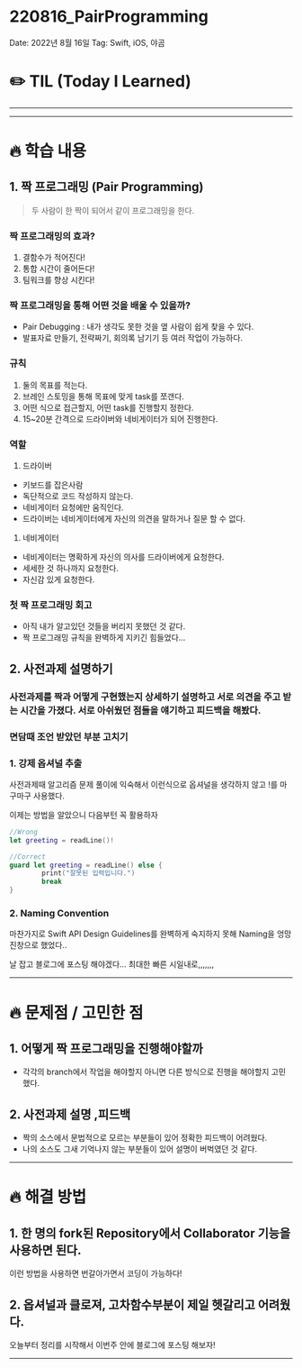 # 220816_PairProgramming

Date: 2022년 8월 16일
Tag: Swift, iOS, 야곰

# ✏️ TIL (Today I Learned)

---

---

# ****🔥 학습 내용****

## 1. 짝 프로그래밍 (Pair Programming)

> 두 사람이 한 짝이 되어서 같이 프로그래밍을 한다.
> 

### 짝 프로그래밍의 효과?

1. 결함수가 적어진다! 
2. 통합 시간이 줄어든다!
3. 팀워크를 향상 시킨다!

### 짝 프로그래밍을 통해 어떤 것을 배울 수 있을까?

- Pair Debugging : 내가 생각도 못한 것을 옆 사람이 쉽게 찾을 수 있다.
- 발표자료 만들기, 전략짜기, 회의록 남기기 등 여러 작업이 가능하다.

### 규칙

1. 둘의 목표를 적는다.
2. 브레인 스토밍을 통해 목표에 맞게 task를 쪼갠다.
3. 어떤 식으로 접근할지, 어떤 task를 진행할지 정한다.
4. 15~20분 간격으로 드라이버와 네비게이터가 되어 진행한다.

### 역할

1. 드라이버
- 키보드를 잡은사람
- 독단적으로 코드 작성하지 않는다.
- 네비게이터 요청에만 움직인다.
- 드라이버는 네비게이터에게 자신의 의견을 말하거나 질문 할 수 없다.
1. 네비게이터
- 네비게이터는 명확하게 자신의 의사를 드라이버에게 요청한다.
- 세세한 것 하나까지 요청한다.
- 자신감 있게 요청한다.

### 첫 짝 프로그래밍 회고

- 아직 내가 알고있던 것들을 버리지 못했던 것 같다.
- 짝 프로그래밍 규칙을 완벽하게 지키긴 힘들었다…

## 2. 사전과제 설명하기

### 사전과제를 짝과 어떻게 구현했는지 상세하기 설명하고 서로 의견을 주고 받는 시간을 가졌다. 서로 아쉬웠던 점들을 얘기하고 피드백을 해봤다.

### 면담때 조언 받았던 부분 고치기

### 1. 강제 옵셔널 추출

사전과제때 알고리즘 문제 풀이에 익숙해서 이런식으로 옵셔널을 생각하지 않고 !를 마구마구 사용했다.

이제는 방법을 알았으니 다음부턴 꼭 활용하자

```swift
//Wrong
let greeting = readLine()!

//Correct
guard let greeting = readLine() else {
		print("잘못된 입력입니다.")
		break
}
```

### 2. Naming Convention

마찬가지로 Swift API Design Guidelines를 완벽하게 숙지하지 못해 Naming을 엉망진창으로 했었다..

날 잡고 블로그에 포스팅 해야겠다… 최대한 빠른 시일내로,,,,,,,

---

# ****🔥 문제점 / 고민한 점****

## 1. 어떻게 짝 프로그래밍을 진행해야할까

- 각각의 branch에서 작업을 해야할지 아니면 다른 방식으로 진행을 해야할지 고민했다.

## 2. 사전과제 설명 ,피드백

- 짝의 소스에서 문법적으로 모르는 부분들이 있어 정확한 피드백이 어려웠다.
- 나의 소스도 그새 기억나지 않는 부분들이 있어 설명이 버벅였던 것 같다.

---

# ****🔥 해결 방법****

## 1. 한 명의 fork된 Repository에서 Collaborator 기능을 사용하면 된다.

이런 방법을 사용하면 번갈아가면서 코딩이 가능하다!

## 2. 옵셔널과 클로져, 고차함수부분이 제일 헷갈리고 어려웠다.

오늘부터 정리를 시작해서 이번주 안에 블로그에 포스팅 해보자!

---
